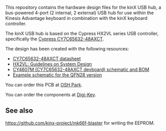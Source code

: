 This repository contains the hardware design files for the kinX USB hub, a
bus-powered 4-port (2 internal, 2 external) USB hub for use within the Kinesis
Advantage keyboard in combination with the kinX keyboard controller.

The kinX USB hub is based on the Cypress HX2VL series USB controller,
specifically the [Cypress
CY7C65632-48AXCT](http://www.cypress.com/part/cy7c65632-48axct).

The design has been created with the following resources:

* [CY7C65632-48AXCT datasheet](http://www.cypress.com/file/114101/download)
* [HX2VL: Guidelines on System Design](http://www.cypress.com/file/122726/download)
* [CY4607M (CY7C65632-48AXCT devboard) schematic and BOM](http://www.cypress.com/documentation/other-resources/reduced-bom-schematic-cy7c65642-family-hx2vl-usb-20-hub-controller)
* [Example schematic for the QFN28 version](http://www.cypress.com/file/117521/download)

You can order this PCB at [OSH Park](https://oshpark.com/shared_projects/0aJAMwpd).

You can order the components at [Digi-Key](https://www.digikey.ch/short/pm8417).

## See also

https://github.com/kinx-project/mk66f-blaster for writing the EEPROM.
